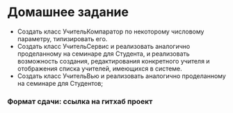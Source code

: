 # Домашнее задание
* Создать класс УчительКомпаратор по некоторому числовому параметру, типизировать его.
* Создать класс УчительСервис и реализовать аналогично проделанному на семинаре для Студента, и реализовать возможность создания, редактирования конкретного учителя и отображения списка учителей, имеющихся в системе.
* Создать класс УчительВью и реализовать аналогично проделанному на семинаре для Студентов;

### Формат сдачи: ссылка на гитхаб проект